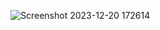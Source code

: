 ![Screenshot 2023-12-20 172614](https://github.com/kajalk841410/Myantra/assets/101002282/2de75f05-a0ff-4da8-918d-0fca20c85fdf)
